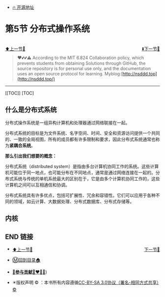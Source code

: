 + [🔥 开源地址](https://github.com/cubxxw/MIT6.824-DistributedSystem)

# 第5节 分布式操作系统

<br>
<div><a href = '4.md' style='float:left'>⬆️上一节🔗  </a><a href = '6.md' style='float: right'>  ⬇️下一节🔗</a></div>
<br>

> ❤️💕💕⚠️ According to the MIT 6.824 Collaboration policy, which prevents students from obtaining Solutions through GitHub, the source repository is for personal use only, and the documentation uses an open source protocol for learning. Myblog:[http://nsddd.top](http://nsddd.top/)

---
[[TOC]]
[TOC]

## 什么是分布式系统

分布式操作系统是一组异构计算机和处理器通过网络联接在一起。

分布式系统的目标是为文件系统、名字空间、时间、安全和资源访问提供一个共同的、一致的全局视图，所有的成员都有许多限制和要求，因此分布式系统通常也称为**紧耦合系统**。

**那么引出我们想要的概念：**

分布式系统（distributed system）是指由多台计算机协同工作的系统。这些计算机可能位于同一地点，也可能分布在不同地点，通常是通过网络连接在一起的。分布式系统与传统的单机系统最大的区别在于，它是由多个计算机协同工作的，这些计算机之间可以互相通信和协调。

分布式系统具有许多优点，包括可扩展性、冗余和容错性。它们可以应用于各种不同的领域，如云计算、大数据处理、分布式数据库、分布式存储等。



## 内核









## END 链接

<ul><li><div><a href = '4.md' style='float:left'>⬆️上一节🔗  </a><a href = '6.md' style='float: right'>  ️下一节🔗</a></div></li></ul>

+ [Ⓜ️回到目录🏠](../README.md)

+ [**🫵参与贡献💞❤️‍🔥💖**](https://nsddd.top/archives/contributors))

+ ✴️版权声明 &copy; ：本书所有内容遵循[CC-BY-SA 3.0协议（署名-相同方式共享）&copy;](http://zh.wikipedia.org/wiki/Wikipedia:CC-by-sa-3.0协议文本) 

